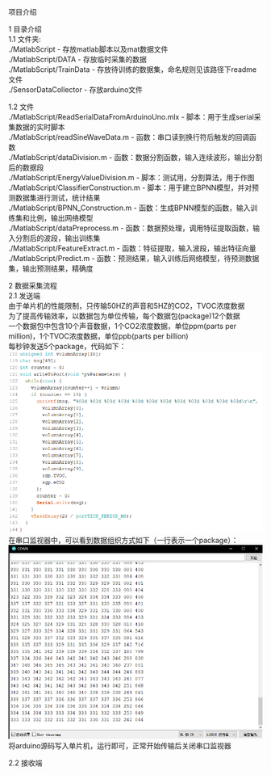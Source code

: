 项目介绍  
  
1 目录介绍  
  1.1 文件夹:  
  ./MatlabScript - 存放matlab脚本以及mat数据文件  
  ./MatlabScript/DATA - 存放临时采集的数据  
  ./MatlabScript/TrainData - 存放待训练的数据集，命名规则见该路径下readme文件  
  ./SensorDataCollector - 存放arduino文件  
  
  1.2 文件  
  ./MatlabScript/ReadSerialDataFromArduinoUno.mlx - 脚本：用于生成serial采集数据的实时脚本  
  ./MatlabScript/readSineWaveData.m - 函数：串口读到换行符后触发的回调函数  
  ./MatlabScript/dataDivision.m - 函数：数据分割函数，输入连续波形，输出分割后的数据段  
  ./MatlabScript/EnergyValueDivision.m - 脚本：测试用，分割算法，用于作图  
  ./MatlabScript/ClassifierConstruction.m - 脚本：用于建立BPNN模型，并对预测数据集进行测试，统计结果  
  ./MatlabScript/BPNN_Construction.m - 函数：生成BPNN模型的函数，输入训练集和比例，输出网络模型  
  ./MatlabScript/dataPreprocess.m - 函数：数据预处理，调用特征提取函数，输入分割后的波段，输出训练集  
  ./MatlabScript/FeatureExtract.m - 函数：特征提取，输入波段，输出特征向量  
  ./MatlabScript/Predict.m - 函数：预测结果，输入训练后网络模型，待预测数据集，输出预测结果，精确度  
  
2 数据采集流程  
  2.1 发送端  
  由于单片机的性能限制，只传输50HZ的声音和5HZ的CO2，TVOC浓度数据  
  为了提高传输效率，以数据包为单位传输，每个数据包(package)12个数据  
  一个数据包中包含10个声音数据，1个CO2浓度数据，单位ppm(parts per million)，1个TVOC浓度数据，单位ppb(parts per billion)  
  每秒钟发送5个package，代码如下：  
  ![](https://github.com/ShowTimeWalker/SimpleMachineLearningProject/blob/master/PriscillaProject/images/DataTransmitCode.png)  
  在串口监视器中，可以看到数据组织方式如下（一行表示一个package）：  
  ![](https://github.com/ShowTimeWalker/SimpleMachineLearningProject/blob/master/PriscillaProject/images/DataPackage.png)  
  将arduino源码写入单片机，运行即可，正常开始传输后关闭串口监视器  
  
  2.2 接收端  
	
